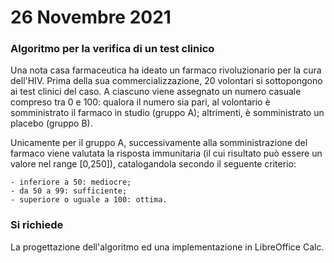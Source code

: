 # 26 Novembre 2021

### Algoritmo per la verifica di un test clinico

Una nota casa farmaceutica ha ideato un farmaco rivoluzionario per la cura dell'HIV. Prima della sua commercializzazione, 20 volontari si sottopongono ai test clinici del caso. A ciascuno viene assegnato un numero casuale compreso tra 0 e 100: qualora il numero sia pari, al volontario è somministrato il farmaco in studio (gruppo A); altrimenti, è somministrato un placebo (gruppo B).

Unicamente per il gruppo A, successivamente alla somministrazione del farmaco viene valutata la risposta immunitaria (il cui risultato può essere un valore nel range [0,250]), catalogandola secondo il seguente criterio:

	- inferiore a 50: mediocre;
	- da 50 a 99: sufficiente;
	- superiore o uguale a 100: ottima.

### Si richiede

La progettazione dell'algoritmo ed una implementazione in LibreOffice Calc.
